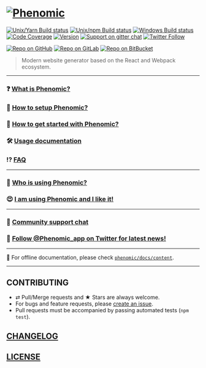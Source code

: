 # [![Phenomic](https://rawgit.com/MoOx/phenomic/master/logo/phenomic.svg)](https://phenomic.io)

[![Unix/Yarn Build status](https://img.shields.io/travis/MoOx/phenomic/master.svg?label=unix%2Fyarn%20build)](https://travis-ci.org/MoOx/phenomic)
[![Unix/npm Build status](https://img.shields.io/circleci/project/github/MoOx/phenomic/master.svg?label=unix%2Fnpm%20build)](https://circleci.com/gh/MoOx/phenomic)
[![Windows Build status](https://img.shields.io/appveyor/ci/MoOx/phenomic/master.svg?label=window%20build)](https://ci.appveyor.com/project/MoOx/phenomic/branch/master)
[![Code Coverage](https://img.shields.io/coveralls/MoOx/phenomic/master.svg)](https://coveralls.io/github/MoOx/phenomic)
[![Version](https://img.shields.io/npm/v/phenomic.svg)](https://github.com/MoOx/phenomic/blob/master/CHANGELOG.md)
[![Support on gitter chat](https://img.shields.io/badge/support-gitter%20chat-E40255.svg)](https://gitter.im/MoOx/phenomic)
[![Twitter Follow](https://img.shields.io/twitter/follow/Phenomic_app.svg?style=social)](https://twitter.com/Phenomic_app)

[![Repo on GitHub](https://img.shields.io/badge/repo-GitHub-3D76C2.svg)](https://github.com/MoOx/phenomic)
[![Repo on GitLab](https://img.shields.io/badge/repo-GitLab-6C488A.svg)](https://gitlab.com/MoOx/phenomic)
[![Repo on BitBucket](https://img.shields.io/badge/repo-BitBucket-1F5081.svg)](https://bitbucket.org/MoOx/phenomic)


> Modern website generator based on the React and Webpack ecosystem.

---

### ❓ [What is Phenomic?](https://phenomic.io/)

### 🚀 [How to setup Phenomic?](https://phenomic.io/docs/setup/)

### 🤔 [How to get started with Phenomic?](https://phenomic.io/docs/getting-started/)

### 🛠 [Usage documentation](https://phenomic.io/docs/usage/)

### ⁉️ [FAQ](https://phenomic.io/docs/faq/)

---

### 👀 [Who is using Phenomic?](https://phenomic.io/showcase/)

### 😍 [I am using Phenomic and I like it!](https://phenomic.io/showcase/submit/)

---

### 💬 [Community support chat](https://gitter.im/MoOx/phenomic)

### 🚨 [Follow @Phenomic_app on Twitter for latest news!](https://twitter.com/Phenomic_app)

---

🍭 For offline documentation, please check [`phenomic/docs/content`](docs/content).

---

## CONTRIBUTING

* ⇄ Pull/Merge requests and ★ Stars are always welcome.
* For bugs and feature requests, please [create an issue](https://github.com/MoOx/phenomic/issues/new).
* Pull requests must be accompanied by passing automated tests (`npm test`).

## [CHANGELOG](CHANGELOG.md)

## [LICENSE](LICENSE)
